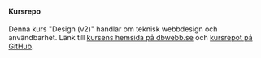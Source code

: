 #### Kursrepo

Denna kurs "Design (v2)" handlar om teknisk webbdesign och användbarhet. Länk till [kursens hemsida på dbwebb.se](https://dbwebb.se/kurser/design-v2) och [kursrepot på GitHub](https://github.com/dbwebb-se/design).
